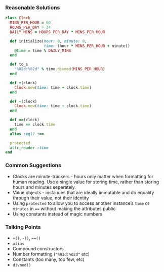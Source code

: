 ### Reasonable Solutions

```ruby
class Clock
  MINS_PER_HOUR = 60
  HOURS_PER_DAY = 24
  DAILY_MINS = HOURS_PER_DAY * MINS_PER_HOUR

  def initialize(hour: 0, minute: 0,
                 time: (hour * MINS_PER_HOUR + minute))
    @time = time % DAILY_MINS
  end

  def to_s
    "%02d:%02d" % time.divmod(MINS_PER_HOUR)
  end

  def +(clock)
    Clock.new(time: time + clock.time)
  end

  def -(clock)
    Clock.new(time: time - clock.time)
  end

  def ==(clock)
    time == clock.time
  end
  alias :eql? :==

  protected
  attr_reader :time
end
```

### Common Suggestions

- Clocks are minute-trackers - hours only matter when formatting for human reading. Use a single value for storing time, rather than storing hours and minutes seperately.
- Value objects - instances that are ideally immutable and do equality through their value, not their identity
- Using `protected` to allow you to access another instance’s `time` or `minutes` in `==` without making the attributes public
- Using constants instead of magic numbers

### Talking Points

- `+()`, `-()`, `==()`
- `alias`
- Compound constructors
- Number formatting (`"%02d:%02d"` etc)
- Constants (too many, too few, etc)
- `divmod()`
